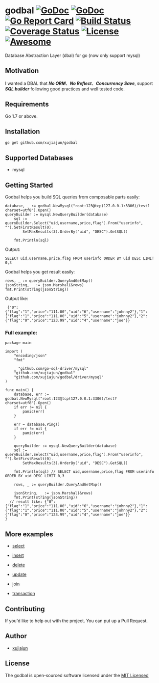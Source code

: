 # godbal  [![GoDoc](https://godoc.org/github.com/xujiajun/godbal/driver/mysql?status.svg)](https://godoc.org/github.com/xujiajun/godbal/driver/mysql) [![GoDoc](https://godoc.org/github.com/xujiajun/godbal?status.svg)](https://godoc.org/github.com/xujiajun/godbal) [![Go Report Card](https://goreportcard.com/badge/github.com/xujiajun/godbal)](https://goreportcard.com/report/github.com/xujiajun/godbal)  <a href="https://travis-ci.org/xujiajun/godbal"><img src="https://travis-ci.org/xujiajun/godbal.svg?branch=master" alt="Build Status"></a> [![Coverage Status](https://coveralls.io/repos/github/xujiajun/godbal/badge.svg?branch=master)](https://coveralls.io/github/xujiajun/godbal?branch=master)  [![License](http://img.shields.io/badge/license-MIT-blue.svg?style=flat-square)](https://raw.githubusercontent.com/xujiajun/godbal/master/LICENSE) [![Awesome](https://awesome.re/mentioned-badge.svg)](https://github.com/avelino/awesome-go#database)
Database Abstraction Layer (dbal) for go (now only support mysql)

## Motivation

I wanted a DBAL that ***No ORM***、***No Reflect***、***Concurrency Save***, support ***SQL builder***  following good practices and well tested code.

## Requirements

Go 1.7 or above.

## Installation

```
go get github.com/xujiajun/godbal
```

## Supported Databases

* mysql


## Getting Started

Godbal helps you build SQL queries from composable parts easily:

```
database, _ := godbal.NewMysql("root:123@tcp(127.0.0.1:3306)/test?charset=utf8").Open()
queryBuilder := mysql.NewQueryBuilder(database)
	sql := queryBuilder.Select("uid,username,price,flag").From("userinfo", "").SetFirstResult(0).
		SetMaxResults(3).OrderBy("uid", "DESC").GetSQL()

	fmt.Println(sql) 
```

Output:

```
SELECT uid,username,price,flag FROM userinfo ORDER BY uid DESC LIMIT 0,3
```

Godbal helps you get result easily:

```
rows, _ := queryBuilder.QueryAndGetMap()
jsonString, _ := json.Marshal(&rows)
fmt.Print(string(jsonString)) 

```

Output like:

```
 {"0":{"flag":"1","price":"111.00","uid":"6","username":"johnny2"},"1":{"flag":"1","price":"111.00","uid":"5","username":"johnny2"},"2":{"flag":"0","price":"123.99","uid":"4","username":"joe"}}
```

### Full example:

```
package main

import (
	"encoding/json"
	"fmt"

	_ "github.com/go-sql-driver/mysql"
	"github.com/xujiajun/godbal"
	"github.com/xujiajun/godbal/driver/mysql"
)

func main() {
	database, err := godbal.NewMysql("root:123@tcp(127.0.0.1:3306)/test?charset=utf8").Open()
	if err != nil {
		panic(err)
	}

	err = database.Ping()
	if err != nil {
		panic(err)
	}

	queryBuilder := mysql.NewQueryBuilder(database)
	sql := queryBuilder.Select("uid,username,price,flag").From("userinfo", "").SetFirstResult(0).
		SetMaxResults(3).OrderBy("uid", "DESC").GetSQL()

	fmt.Println(sql) // SELECT uid,username,price,flag FROM userinfo ORDER BY uid DESC LIMIT 0,3

	rows, _ := queryBuilder.QueryAndGetMap()

	jsonString, _ := json.Marshal(&rows)
	fmt.Print(string(jsonString)) 
  // result like: {"0":{"flag":"1","price":"111.00","uid":"6","username":"johnny2"},"1":{"flag":"1","price":"111.00","uid":"5","username":"johnny2"},"2":{"flag":"0","price":"123.99","uid":"4","username":"joe"}}
}

```

## More examples

* [select](https://github.com/xujiajun/godbal/blob/master/examples/select/main.go)

* [insert](https://github.com/xujiajun/godbal/blob/master/examples/insert/main.go)

* [delete](https://github.com/xujiajun/godbal/blob/master/examples/delete/main.go)

* [update](https://github.com/xujiajun/godbal/blob/master/examples/update/main.go)

* [join](https://github.com/xujiajun/godbal/blob/master/examples/join/main.go)

* [transaction](https://github.com/xujiajun/godbal/blob/master/examples/transaction/main.go)

## Contributing

If you'd like to help out with the project. You can put up a Pull Request.

## Author

* [xujiajun](https://github.com/xujiajun)

## License

The godbal is open-sourced software licensed under the [MIT Licensed](http://www.opensource.org/licenses/MIT)
